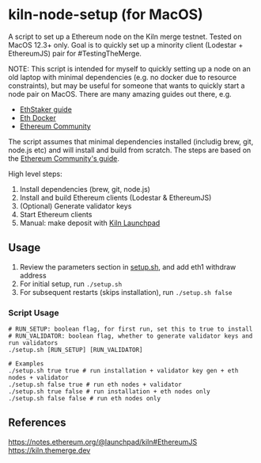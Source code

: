 # kiln-node-setup (for MacOS)

A script to set up a Ethereum node on the Kiln merge testnet. Tested on MacOS 12.3+ only. Goal is to quickly set up a minority client (Lodestar + EthereumJS) pair for #TestingTheMerge.

NOTE: This script is intended for myself to quickly setting up a node on an old laptop with minimal dependencies (e.g. no docker due to resource constraints), but may be useful for someone that wants to quickly start a node pair on MacOS. There are many amazing guides out there, e.g.
- [EthStaker guide](https://github.com/remyroy/ethstaker/blob/main/merge-devnet.md)
- [Eth Docker](https://github.com/eth-educators/eth-docker/blob/merge/KILN.md)
- [Ethereum Community](https://notes.ethereum.org/@launchpad/kiln)

The script assumes that minimal dependencies installed (includig brew, git, node.js etc) and will install and build from scratch. The steps are based on the [Ethereum Community's guide](https://notes.ethereum.org/@launchpad/kiln#EthereumJS).

High level steps:
1. Install dependencies (brew, git, node.js)
2. Install and build Ethereum clients (Lodestar & EthereumJS)
3. (Optional) Generate validator keys
4. Start Ethereum clients
5. Manual: make deposit with [Kiln Launchpad](https://kiln.launchpad.ethereum.org/en/)

## Usage

1. Review the parameters section in [setup.sh](./setup.sh), and add eth1 withdraw address
2. For initial setup, run `./setup.sh`
3. For subsequent restarts (skips installation), run `./setup.sh false` 

### Script Usage

```
# RUN_SETUP: boolean flag, for first run, set this to true to install
# RUN_VALIDATOR: boolean flag, whether to generate validator keys and run validators
./setup.sh [RUN_SETUP] [RUN_VALIDATOR]

# Examples
./setup.sh true true # run installation + validator key gen + eth nodes + validator
./setup.sh false true # run eth nodes + validator
./setup.sh true false # run installation + eth nodes only
./setup.sh false false # run eth nodes only
```

## References

https://notes.ethereum.org/@launchpad/kiln#EthereumJS
https://kiln.themerge.dev
